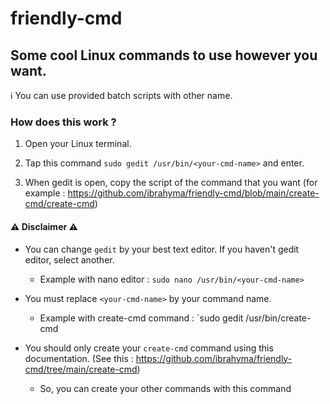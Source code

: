 # friendly-cmd
## Some cool Linux commands to use however you want.

ℹ️ You can use provided batch scripts with other name.

### How does this work ?

1) Open your Linux terminal.
 
2) Tap this command `sudo gedit /usr/bin/<your-cmd-name>` and enter.

3) When gedit is open, copy the script of the command that you want (for example : https://github.com/ibrahyma/friendly-cmd/blob/main/create-cmd/create-cmd)


#### ⚠️ Disclaimer ⚠️

- You can change `gedit` by your best text editor. If you haven't gedit editor, select another.
  - Example with nano editor : `sudo nano /usr/bin/<your-cmd-name>`

- You must replace `<your-cmd-name>` by your command name.
  - Example with create-cmd command : `sudo gedit /usr/bin/create-cmd

- You should only create your `create-cmd` command using this documentation. (See this : https://github.com/ibrahyma/friendly-cmd/tree/main/create-cmd)
  - So, you can create your other commands with this command
